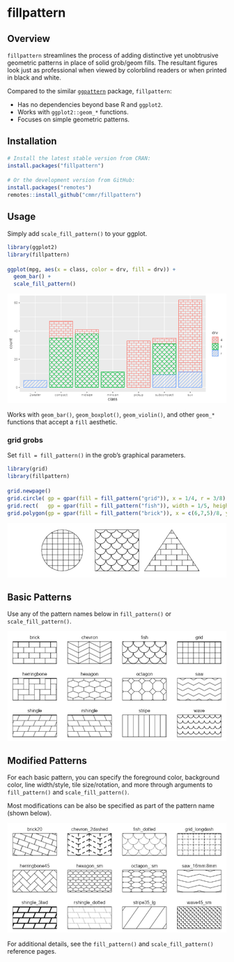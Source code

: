 
# fillpattern

## Overview

`fillpattern` streamlines the process of adding distinctive yet
unobtrusive geometric patterns in place of solid grob/geom fills. The
resultant figures look just as professional when viewed by colorblind
readers or when printed in black and white.

Compared to the similar
[`ggpattern`](https://coolbutuseless.github.io/package/ggpattern/index.html)
package, `fillpattern`:

- Has no dependencies beyond base R and `ggplot2`.
- Works with `ggplot2::geom_*` functions.
- Focuses on simple geometric patterns.

## Installation

``` r
# Install the latest stable version from CRAN:
install.packages("fillpattern")

# Or the development version from GitHub:
install.packages("remotes")
remotes::install_github("cmmr/fillpattern")
```

## Usage

Simply add `scale_fill_pattern()` to your ggplot.

``` r
library(ggplot2)
library(fillpattern)

ggplot(mpg, aes(x = class, color = drv, fill = drv)) +
  geom_bar() +
  scale_fill_pattern()
```

![](man/figures/README-unnamed-chunk-3-1.png)<!-- -->

Works with `geom_bar()`, `geom_boxplot()`, `geom_violin()`, and other
`geom_*` functions that accept a `fill` aesthetic.

### grid grobs

Set `fill = fill_pattern()` in the grob’s graphical parameters.

``` r
library(grid)
library(fillpattern)

grid.newpage()
grid.circle( gp = gpar(fill = fill_pattern("grid")), x = 1/4, r = 3/8)
grid.rect(   gp = gpar(fill = fill_pattern("fish")), width = 1/5, height = 3/4)
grid.polygon(gp = gpar(fill = fill_pattern("brick")), x = c(6,7,5)/8, y = c(7,1,1)/8)
```

![](man/figures/README-unnamed-chunk-4-1.png)<!-- -->

## Basic Patterns

Use any of the pattern names below in `fill_pattern()` or
`scale_fill_pattern()`.

![](man/figures/README-unnamed-chunk-5-1.png)<!-- -->

## Modified Patterns

For each basic pattern, you can specify the foreground color, background
color, line width/style, tile size/rotation, and more through arguments
to `fill_pattern()` and `scale_fill_pattern()`.

Most modifications can be also be specified as part of the pattern name
(shown below).

![](man/figures/README-unnamed-chunk-6-1.png)<!-- -->

For additional details, see the `fill_pattern()` and
`scale_fill_pattern()` reference pages.
